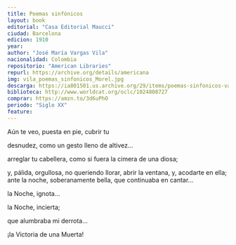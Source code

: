 ```yaml
---
title: Poemas sinfónicos
layout: book
editorial: "Casa Editorial Maucci"
ciudad: Barcelona
edicion: 1910
year: 
author: "José María Vargas Vila"
nacionalidad: ‎Colombia
repositorio: "American Libraries"
repurl: https://archive.org/details/americana
img: vila_poemas_sinfonicos_Morel.jpg
descarga: https://ia801501.us.archive.org/29/items/poemas-sinfonicos-vargas-vila-jose-maria/Poemas%20sinf%C3%B3nicos%20-%20Vargas%20Vila%2C%20Jos%C3%A9%20Mar%C3%ADa.pdf
biblioteca: http://www.worldcat.org/oclc/1024808727
comprar: https://amzn.to/3d6uPhO
periodo: "Siglo XX"
feature: 
---
```

 
Aún te veo, puesta en pie, cubrir tu
 
desnudez, como un gesto lleno de altivez...
 
arreglar tu cabellera, como si fuera la cimera de una diosa;
 
y, pálida, orgullosa, no queriendo llorar, abrir la ventana, y, acodarte en ella; ante la noche, soberanamente bella, que continuaba en cantar...

la Noche, ignota...
 
la Noche, incierta;
 
que alumbraba mi derrota...
 
¡la Victoria de una Muerta!

